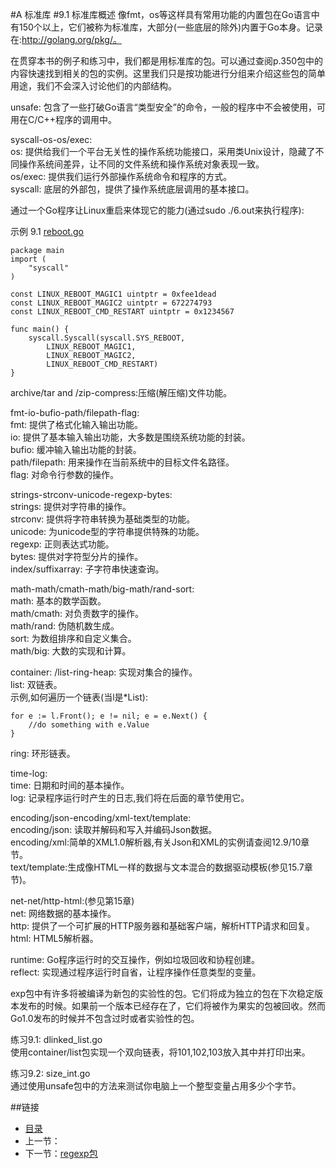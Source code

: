 #A 标准库
#9.1 标准库概述
像fmt，os等这样具有常用功能的内置包在Go语言中有150个以上，它们被称为标准库，大部分(一些底层的除外)内置于Go本身。记录在:http://golang.org/pkg/。

在贯穿本书的例子和练习中，我们都是用标准库的包。可以通过查阅p.350包中的内容快速找到相关的包的实例。这里我们只是按功能进行分组来介绍这些包的简单用途，我们不会深入讨论他们的内部结构。

unsafe: 包含了一些打破Go语言“类型安全”的命令，一般的程序中不会被使用，可用在C/C++程序的调用中。

syscall-os-os/exec:  
os: 提供给我们一个平台无关性的操作系统功能接口，采用类Unix设计，隐藏了不同操作系统间差异，让不同的文件系统和操作系统对象表现一致。  
os/exec: 提供我们运行外部操作系统命令和程序的方式。  
syscall: 底层的外部包，提供了操作系统底层调用的基本接口。

通过一个Go程序让Linux重启来体现它的能力(通过sudo ./6.out来执行程序):

示例 9.1 [reboot.go](exmaples/chapter_9/reboot.go)

	package main
	import (
		"syscall"
	)
	
	const LINUX_REBOOT_MAGIC1 uintptr = 0xfee1dead
	const LINUX_REBOOT_MAGIC2 uintptr = 672274793
	const LINUX_REBOOT_CMD_RESTART uintptr = 0x1234567

	func main() {
		syscall.Syscall(syscall.SYS_REBOOT,
			LINUX_REBOOT_MAGIC1,
			LINUX_REBOOT_MAGIC2,
			LINUX_REBOOT_CMD_RESTART)	
	}
archive/tar and /zip-compress:压缩(解压缩)文件功能。

fmt-io-bufio-path/filepath-flag:  
fmt: 提供了格式化输入输出功能。  
io: 提供了基本输入输出功能，大多数是围绕系统功能的封装。  
bufio: 缓冲输入输出功能的封装。  
path/filepath: 用来操作在当前系统中的目标文件名路径。  
flag: 对命令行参数的操作。　　

strings-strconv-unicode-regexp-bytes:  
strings: 提供对字符串的操作。  
strconv: 提供将字符串转换为基础类型的功能。   
unicode: 为unicode型的字符串提供特殊的功能。   
regexp: 正则表达式功能。  
bytes: 提供对字符型分片的操作。  
index/suffixarray: 子字符串快速查询。

math-math/cmath-math/big-math/rand-sort:  
math: 基本的数学函数。  
math/cmath: 对负责数字的操作。  
math/rand: 伪随机数生成。  
sort: 为数组排序和自定义集合。  
math/big: 大数的实现和计算。  　　

container: /list-ring-heap: 实现对集合的操作。  
list: 双链表。  
示例,如何遍历一个链表(当l是*List):

	for e := l.Front(); e != nil; e = e.Next() {
		//do something with e.Value
	}
ring: 环形链表。

time-log:  
time: 日期和时间的基本操作。  
log: 记录程序运行时产生的日志,我们将在后面的章节使用它。

encoding/json-encoding/xml-text/template:    
encoding/json: 读取并解码和写入并编码Json数据。  
encoding/xml:简单的XML1.0解析器,有关Json和XML的实例请查阅12.9/10章节。  
text/template:生成像HTML一样的数据与文本混合的数据驱动模板(参见15.7章节)。  

net-net/http-html:(参见第15章)   
net: 网络数据的基本操作。  
http: 提供了一个可扩展的HTTP服务器和基础客户端，解析HTTP请求和回复。  
html: HTML5解析器。  

runtime: Go程序运行时的交互操作，例如垃圾回收和协程创建。  
reflect: 实现通过程序运行时自省，让程序操作任意类型的变量。  

exp包中有许多将被编译为新包的实验性的包。它们将成为独立的包在下次稳定版本发布的时候。如果前一个版本已经存在了，它们将被作为果实的包被回收。然而Go1.0发布的时候并不包含过时或者实验性的包。

练习9.1: dlinked_list.go  
使用container/list包实现一个双向链表，将101,102,103放入其中并打印出来。 

练习9.2: size_int.go  
通过使用unsafe包中的方法来测试你电脑上一个整型变量占用多少个字节。

##链接
- [目录](directory.md)
- 上一节：
- 下一节：[regexp包](09.2.md)

